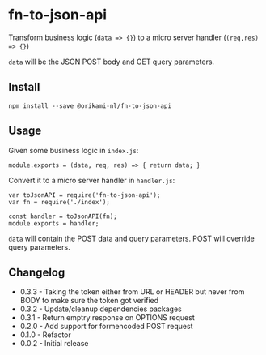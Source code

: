 # fn-to-json-api

Transform business logic (`data => {}`) to a micro server handler (`(req,res) => {}`)

`data` will be the JSON POST body and GET query parameters.

## Install
```
npm install --save @orikami-nl/fn-to-json-api
```

## Usage

Given some business logic in `index.js`:
```
module.exports = (data, req, res) => { return data; }
```

Convert it to a micro server handler in `handler.js`:
```
var toJsonAPI = require('fn-to-json-api');
var fn = require('./index');

const handler = toJsonAPI(fn);
module.exports = handler;
```

`data` will contain the POST data and query parameters. POST will override query parameters.

## Changelog

- 0.3.3 - Taking the token either from URL or HEADER but never from BODY to make sure the token got verified
- 0.3.2 - Update/cleanup dependencies packages
- 0.3.1 - Return emptry response on OPTIONS request
- 0.2.0 - Add support for formencoded POST request
- 0.1.0 - Refactor
- 0.0.2 - Initial release
